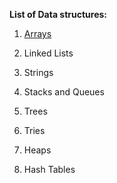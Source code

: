 <b>List of Data structures: </b>


1. [Arrays](docs/Arrays.md)
 
2. Linked Lists

3. Strings

4. Stacks and Queues

5. Trees

6. Tries

7. Heaps

8. Hash Tables

